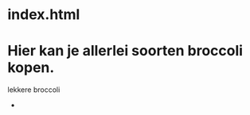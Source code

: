 # index.html
<h1> Hier kan je allerlei soorten broccoli kopen. </H1> 
lekkere broccoli
<ul>
  <li><a herf="Jens7618.github.io
</ul>

